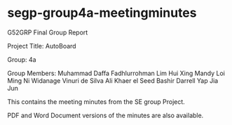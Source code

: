 # segp-group4a-meetingminutes
G52GRP Final Group Report 

Project Title: AutoBoard 

Group: 4a

Group Members: 
                Muhammad Daffa Fadhlurrohman 
                Lim Hui Xing 
                Mandy Loi Ming Ni 
                Widanage Vinuri de Silva 
                Ali Khaer el Seed Bashir 
                Darrell Yap Jia Jun 

This contains the meeting minutes from the SE group Project.

PDF and Word Document versions of the minutes are also available. 
